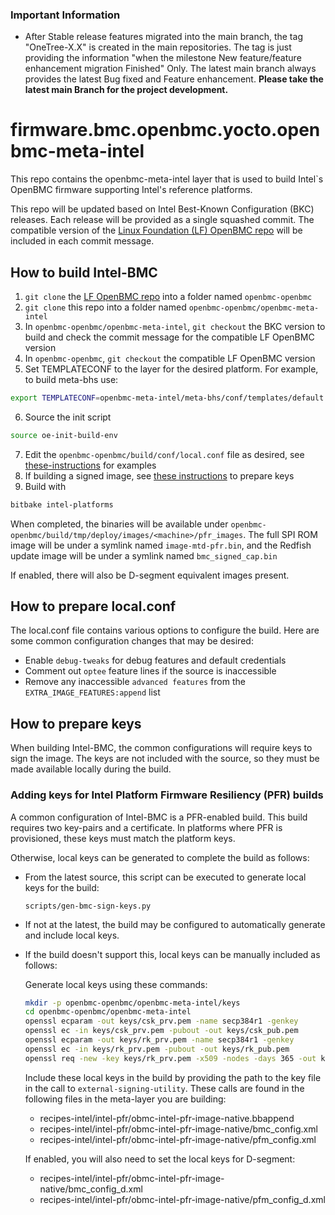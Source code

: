 ### Important Information
- After Stable release features migrated into the main branch, the tag "OneTree-X.X" is created in the main repositories. The tag is just providing the information "when the milestone New feature/feature enhancement migration Finished" Only. The latest main branch always provides the latest Bug fixed and Feature enhancement. **Please take the latest main Branch for the project development.**

# firmware.bmc.openbmc.yocto.openbmc-meta-intel
This repo contains the openbmc-meta-intel layer that is used to build Intel`s
OpenBMC firmware supporting Intel's reference platforms.

This repo will be updated based on Intel Best-Known Configuration (BKC)
releases. Each release will be provided as a single squashed commit. The
compatible version of the [Linux Foundation (LF) OpenBMC repo][1] will be
included in each commit message.

## How to build Intel-BMC
1. `git clone` the [LF OpenBMC repo][1] into a folder named `openbmc-openbmc`
2. `git clone` this repo into a folder named
`openbmc-openbmc/openbmc-meta-intel`
3. In `openbmc-openbmc/openbmc-meta-intel`, `git checkout` the BKC version to
build and check the commit message for the compatible LF OpenBMC version
4. In `openbmc-openbmc`, `git checkout` the compatible LF OpenBMC version
5. Set TEMPLATECONF to the layer for the desired platform. For example, to
build meta-bhs use:
```sh
export TEMPLATECONF=openbmc-meta-intel/meta-bhs/conf/templates/default
```
6. Source the init script
```sh
source oe-init-build-env
```
7. Edit the `openbmc-openbmc/build/conf/local.conf` file as desired, see
[these-instructions](#How-to-prepare-localconf) for examples
8. If building a signed image, see [these instructions](#how-to-prepare-keys)
to prepare keys
9. Build with
```sh
bitbake intel-platforms
```

When completed, the binaries will be available under
`openbmc-openbmc/build/tmp/deploy/images/<machine>/pfr_images`. The full SPI
ROM image will be under a symlink named `image-mtd-pfr.bin`, and the Redfish
update image will be under a symlink named `bmc_signed_cap.bin`

If enabled, there will also be D-segment equivalent images present.

## How to prepare local.conf
The local.conf file contains various options to configure the build. Here are
some common configuration changes that may be desired:

* Enable `debug-tweaks` for debug features and default credentials
* Comment out `optee` feature lines if the source is inaccessible
* Remove any inaccessible `advanced features` from the
`EXTRA_IMAGE_FEATURES:append` list

## How to prepare keys
When building Intel-BMC, the common configurations will require keys to sign
the image. The keys are not included with the source, so they must be made
available locally during the build.

### Adding keys for Intel Platform Firmware Resiliency (PFR) builds
A common configuration of Intel-BMC is a PFR-enabled build. This build requires
two key-pairs and a certificate. In platforms where PFR is provisioned, these
keys must match the platform keys.

Otherwise, local keys can be generated to complete the build as follows:

- From the latest source, this script can be executed to generate local keys
for the build:

  `scripts/gen-bmc-sign-keys.py`

- If not at the latest, the build may be configured to automatically generate
and include local keys.

- If the build doesn't support this, local keys can be manually included as
follows:

  Generate local keys using these commands:
  ```sh
  mkdir -p openbmc-openbmc/openbmc-meta-intel/keys
  cd openbmc-openbmc/openbmc-meta-intel
  openssl ecparam -out keys/csk_prv.pem -name secp384r1 -genkey
  openssl ec -in keys/csk_prv.pem -pubout -out keys/csk_pub.pem
  openssl ecparam -out keys/rk_prv.pem -name secp384r1 -genkey
  openssl ec -in keys/rk_prv.pem -pubout -out keys/rk_pub.pem
  openssl req -new -key keys/rk_prv.pem -x509 -nodes -days 365 -out keys/rk_cert.pem
  ```

  Include these local keys in the build by providing the path to the key file
  in the call to `external-signing-utility`. These calls are found in the
  following files in the meta-layer you are building:

  * recipes-intel/intel-pfr/obmc-intel-pfr-image-native.bbappend
  * recipes-intel/intel-pfr/obmc-intel-pfr-image-native/bmc_config.xml
  * recipes-intel/intel-pfr/obmc-intel-pfr-image-native/pfm_config.xml

  If enabled, you will also need to set the local keys for D-segment:

  * recipes-intel/intel-pfr/obmc-intel-pfr-image-native/bmc_config_d.xml
  * recipes-intel/intel-pfr/obmc-intel-pfr-image-native/pfm_config_d.xml


[1]: https://github.com/openbmc/openbmc
